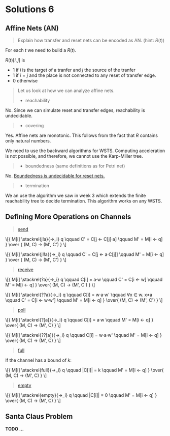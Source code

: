 # Solutions 6

## Affine Nets (AN)

> Explain how transfer and reset nets can be encoded as AN. (hint: $R(t)$)

For each $t$ we need to build a $R(t)$.

$R(t)[i,j]$ is
* $1$ if $i$ is the target of a tranfer and $j$ the source of the tranfer
* $1$ if $i=j$ and the place is not connected to any reset of transfer edge.
* $0$ otherwise

> Let us look at how we can analyze affine nets.
> * reachability

No.
Since we can simulate reset and transfer edges, reachability is undecidable.

> * covering

Yes.
Affine nets are monotonic.
This follows from the fact that $R$ contains only natural numbers.

We need to use the backward algorithms for WSTS.
Computing acceleration is not possible, and therefore, we cannot use the Karp-Miller tree.

> * boundedness (same definitions as for Petri net)

No.
[Boundedness is undecidable for reset nets.](http://citeseerx.ist.psu.edu/viewdoc/download;jsessionid=5D752C1BB71C332AE6A54F60195C0D80?doi=10.1.1.57.3693&rep=rep1&type=pdf)

> * termination

We an use the algorithm we saw in week 3 which extends the finite reachability tree to decide termination.
This algorithm works on any WSTS.



## Defining More Operations on Channels

> [send](https://spinroot.com/spin/Man/send.html)

\\[{
 M[i] \stackrel{j!a}{→_i} q \qquad   C' = C[j ← C[j]·a]  \\qquad  M' = M[i ← q]
} \over {
                    (M, C) → (M', C')
}
\\]

\\[{
 M[i] \stackrel{j!!a}{→_i} q \qquad   C' = C[j ← a·C[j]]  \\qquad  M' = M[i ← q]
} \over {
                    (M, C) → (M', C')
}
\\]

> [receive](https://spinroot.com/spin/Man/receive.html)

\\[{
M[i] \stackrel{?a}{→_i} q   \qquad   C[i] = a·w   \qquad  C' = C[i ←  w]  \qquad  M' = M[i ← q]
} \over{
                        (M, C) → (M', C')
}
\\]

\\[{
M[i] \stackrel{??a}{→_i} q   \qquad   C[i] = w·a·w' \qquad ∀x ∈ w. x≠a   \qquad  C' = C[i ←  w·w']  \qquad  M' = M[i ← q]
} \over{
                        (M, C) → (M', C')
}
\\]

> [poll](https://spinroot.com/spin/Man/poll.html)

\\[{
M[i] \stackrel{?[a]}{→_i} q   \qquad   C[i] = a·w  \qquad  M' = M[i ← q]
} \over{
                        (M, C) → (M', C)
}
\\]

\\[{
M[i] \stackrel{??[a]}{→_i} q   \qquad   C[i] = w·a·w'  \qquad  M' = M[i ← q]
} \over{
                        (M, C) → (M', C)
}
\\]

> [full](https://spinroot.com/spin/Man/full.html)

If the channel has a bound of $k$:

\\[{
M[i] \stackrel{full}{→_i} q   \qquad   |C[i]| = k   \qquad  M' = M[i ← q]
} \over{
                        (M, C) → (M', C)
}
\\]

> [empty](https://spinroot.com/spin/Man/empty.html)

\\[{
M[i] \stackrel{empty}{→_i} q   \qquad   |C[i]| = 0   \qquad  M' = M[i ← q]
} \over{
                        (M, C) → (M', C)
}
\\]

## Santa Claus Problem

__TODO ...__

